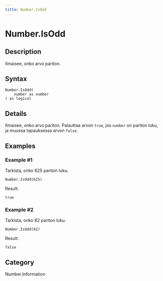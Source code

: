 ```yaml
---
title: Number.IsOdd
---
```


# Number.IsOdd


## Description

Ilmaisee, onko arvo pariton.


## Syntax

```powerquery
Number.IsOdd(
    number as number
) as logical
```


## Details

Ilmaisee, onko arvo pariton. Palauttaa arvon <code>true</code>, jos <code>number</code> on pariton luku, ja muussa tapauksessa arvon <code>false</code>.


## Examples

### Example #1 
Tarkista, onko 625 pariton luku.
```powerquery
Number.IsOdd(625)
```

Result: 
```powerquery
true
```


### Example #2 
Tarkista, onko 82 pariton luku.
```powerquery
Number.IsOdd(82)
```

Result: 
```powerquery
false
```




## Category
Number.Information
